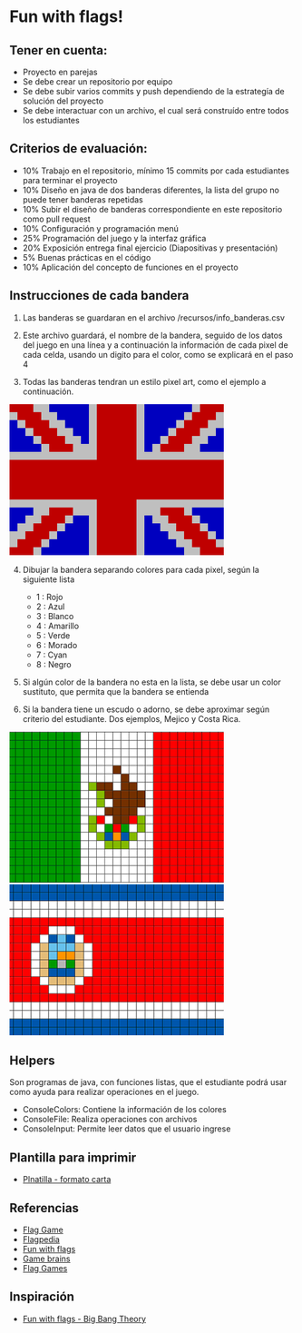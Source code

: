 # Fun with flags!

## Tener en cuenta:

- Proyecto en parejas
- Se debe crear un repositorio por equipo
- Se debe subir varios commits y push dependiendo de la estrategía de solución del proyecto
- Se debe interactuar con un archivo, el cual será construído entre todos los estudiantes

## Criterios de evaluación:

- 10% Trabajo en el repositorio, mínimo 15 commits por cada estudiantes para terminar el proyecto
- 10% Diseño en java de dos banderas diferentes, la lista del grupo no puede tener banderas repetidas
- 10% Subir el diseño de banderas correspondiente en este repositorio como pull request
- 10% Configuración y programación menú
- 25% Programación del juego y la interfaz gráfica
- 20% Exposición entrega final ejercicio (Diapositivas y presentación)
- 5% Buenas prácticas en el código
- 10% Aplicación del concepto de funciones en el proyecto

## Instrucciones de cada bandera

1. Las banderas se guardaran en el archivo /recursos/info_banderas.csv

2. Este archivo guardará, el nombre de la bandera, seguido de los datos del juego en una línea y a continuación la información de cada pixel de cada celda, usando un digito para el color, como se explicará en el paso 4

3. Todas las banderas tendran un estilo pixel art, como el ejemplo a continuación.

![Bandera Gran Bretaña](recursos/bandera_ejemplo.png) 

4. Dibujar la bandera separando colores para cada pixel, según la siguiente lista

	- 1 : Rojo
	- 2 : Azul
	- 3 : Blanco
	- 4 : Amarillo
	- 5 : Verde
	- 6 : Morado
	- 7 : Cyan
	- 8 : Negro

5. Si algún color de la bandera no esta en la lista, se debe usar un color sustituto, que permita que la bandera se entienda

6. Si la bandera tiene un escudo o adorno, se debe aproximar según criterio del estudiante. Dos ejemplos, Mejico y Costa Rica.

![Bandera Mejico](recursos/mejico.png)
![Bandera Costa Rica](recursos/costa_rica.png)

## Helpers

Son programas de java, con funciones listas, que el estudiante podrá usar como ayuda para realizar operaciones en el juego.

- ConsoleColors: Contiene la información de los colores
- ConsoleFile: Realiza operaciones con archivos
- ConsoleInput: Permite leer datos que el usuario ingrese

## Plantilla para imprimir

- [Plnatilla - formato carta](recursos/guia_imprimible_bandera.pdf)

## Referencias

- [Flag Game](http://www.flag-game.com/)
- [Flagpedia](https://flagpedia.net/continent/south-america/quiz)
- [Fun with flags](http://fun-with-flags.com/)
- [Game brains](https://www.gamesforthebrain.com/game/flag/)
- [Flag Games](https://www.proprofs.com/games/flags/)

## Inspiración

- [Fun with flags - Big Bang Theory](https://www.youtube.com/watch?v=cobmapyCgKA)